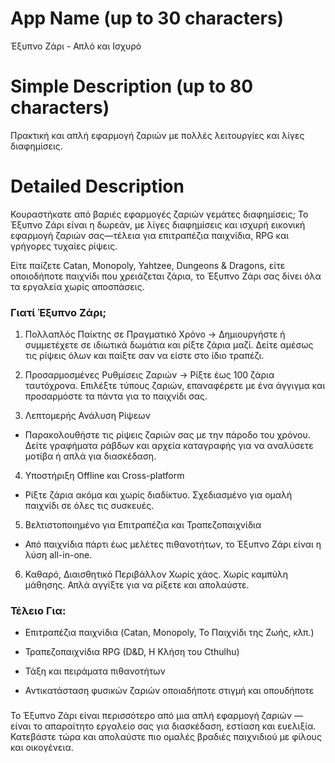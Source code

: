# App Name (up to 30 characters)
Έξυπνο Ζάρι - Απλό και Ισχυρό

# Simple Description (up to 80 characters)
Πρακτική και απλή εφαρμογή ζαριών με πολλές λειτουργίες και λίγες διαφημίσεις.

# Detailed Description

Κουραστήκατε από βαριές εφαρμογές ζαριών γεμάτες διαφημίσεις;
Το Έξυπνο Ζάρι είναι η δωρεάν, με λίγες διαφημίσεις και ισχυρή εικονική εφαρμογή ζαριών σας—τέλεια για επιτραπέζια παιχνίδια, RPG και γρήγορες τυχαίες ρίψεις.

Είτε παίζετε Catan, Monopoly, Yahtzee, Dungeons & Dragons, είτε οποιοδήποτε παιχνίδι που χρειάζεται ζάρια, το Έξυπνο Ζάρι σας δίνει όλα τα εργαλεία χωρίς αποσπάσεις.

### Γιατί Έξυπνο Ζάρι;
1. Πολλαπλός Παίκτης σε Πραγματικό Χρόνο
-> Δημιουργήστε ή συμμετέχετε σε ιδιωτικά δωμάτια και ρίξτε ζάρια μαζί. Δείτε αμέσως τις ρίψεις όλων και παίξτε σαν να είστε στο ίδιο τραπέζι.

2. Προσαρμοσμένες Ρυθμίσεις Ζαριών
-> Ρίξτε έως 100 ζάρια ταυτόχρονα. Επιλέξτε τύπους ζαριών, επαναφέρετε με ένα άγγιγμα και προσαρμόστε τα πάντα για το παιχνίδι σας.

3. Λεπτομερής Ανάλυση Ρίψεων
- Παρακολουθήστε τις ρίψεις ζαριών σας με την πάροδο του χρόνου. Δείτε γραφήματα ράβδων και αρχεία καταγραφής για να αναλύσετε μοτίβα ή απλά για διασκέδαση.

4. Υποστήριξη Offline και Cross-platform
- Ρίξτε ζάρια ακόμα και χωρίς διαδίκτυο. Σχεδιασμένο για ομαλή παιχνίδι σε όλες τις συσκευές.

5. Βελτιστοποιημένο για Επιτραπέζια και Τραπεζοπαιχνίδια
- Από παιχνίδια πάρτι έως μελέτες πιθανοτήτων, το Έξυπνο Ζάρι είναι η λύση all-in-one.

6. Καθαρό, Διαισθητικό Περιβάλλον
Χωρίς χάος. Χωρίς καμπύλη μάθησης. Απλά αγγίξτε για να ρίξετε και απολαύστε.

### Τέλειο Για:
- Επιτραπέζια παιχνίδια (Catan, Monopoly, Το Παιχνίδι της Ζωής, κλπ.)

- Τραπεζοπαιχνίδια RPG (D&D, Η Κλήση του Cthulhu)

- Τάξη και πειράματα πιθανοτήτων

- Αντικατάσταση φυσικών ζαριών οποιαδήποτε στιγμή και οπουδήποτε

###
Το Έξυπνο Ζάρι είναι περισσότερο από μια απλή εφαρμογή ζαριών — είναι το απαραίτητο εργαλείο σας για διασκέδαση, εστίαση και ευελιξία.
Κατεβάστε τώρα και απολαύστε πιο ομαλές βραδιές παιχνιδιού με φίλους και οικογένεια. 